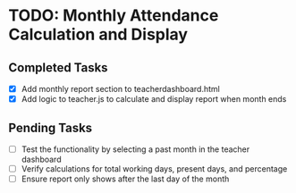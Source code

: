 # TODO: Monthly Attendance Calculation and Display

## Completed Tasks

- [x] Add monthly report section to teacherdashboard.html
- [x] Add logic to teacher.js to calculate and display report when month ends

## Pending Tasks

- [ ] Test the functionality by selecting a past month in the teacher dashboard
- [ ] Verify calculations for total working days, present days, and percentage
- [ ] Ensure report only shows after the last day of the month
